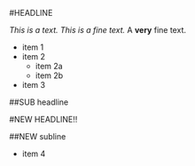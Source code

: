 #HEADLINE

*This is a text. This is a fine text.*
A **very** fine text.

* item 1
* item 2
	* item 2a
	* item 2b
* item 3

##SUB headline

#NEW HEADLINE!!

##NEW subline

* item 4